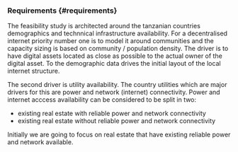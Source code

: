 ### Requirements  {#requirements}

The feasibility study is architected around the tanzanian countries demographics and technnical infrastructure availability.  For a  decentralised internet priority number one is to model it around communities and the capacity sizing is based on community / population density. The driver is to have digital assets located as close as possible to the actual owner of the digital asset.  To the demographic data drives the initial layout of the local internet structure.

The second driver is utility availability. The country utilities which are major drivers for this are power and network (internet) connectivity.  Power and internet acccess availability can be considered to be split in two:
- existing real estate with reliable power and network connectivity
- existing real estate without reliable power and network connectivity

Initially we are going to focus on real estate that have existing reliable power and network available. 